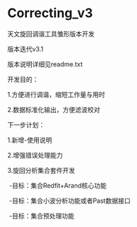 # Correcting_v3

天文旋回调谐工具雏形版本开发

版本迭代v3.1

版本说明详细见readme.txt

开发目的：

1.方便进行调谐，缩短工作量与用时

2.数据标准化输出，方便滤波校对

下一步计划：

1.新增-使用说明

2.增强错误处理能力

3.旋回分析集合套件开发

  -目标：集合Redfit+Arand核心功能
  
  -目标：集合小波分析功能或者Past数据接口
  
  -目标：集合预处理功能

